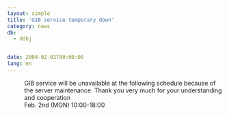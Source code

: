 ```yaml
---
layout: simple
title: 'GIB service temporary down'
category: news
db:
  - ddbj


date: 2004-02-02T00:00:00
lang: en
---
```


<dd>GIB service will be unavailable at the following schedule because of the server maintenance. Thank you very much for your understanding and cooperation<br>
<dd>Feb. 2nd (MON) 10:00-18:00</dd>
</dd>
